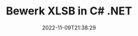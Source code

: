 ---
############################# Static ############################
layout: "auto-gen-editor"
date: 2022-11-09T21:38:29
draft: false
otherformats: doc docx docm dotx xls xlsx xlsm ppt pptx pptm mobi epub html mhtml txt xml csv pdf xps msg

############################# Head ############################
head_title: "XLSB Editor — Bewerk XLSB in C# .NET"
head_description: "Hoe bewerk je XLSB in C# .NET met een paar regels code? Gebruik API's voor het verwerken van documenten van GroupDocs om meer dan 30 bestandsindelingen te bewerken, bij te werken en op te slaan."

############################# Header ############################
title: "Bewerk XLSB in C# .NET"
description: "Effectieve en robuuste XLSB bewerking met Server-side GroupDocs.Editor voor C# .NET API's, zonder het gebruik van software zoals Microsoft of Open Office."
bg_image: "https://cms.admin.containerize.com/templates/aspose/App_Themes/V3/images/bg/header1.png"
bg_overlay: false
button:
    enable: true
    icon: "fas fa-arrow-down"
    label: "Download gratis proefversie"
    link: "https://downloads.groupdocs.com/editor/net"

############################# SubMenu ############################
submenu:
    enable: true

    left:
        img_alt: "GroupDocs.Editor for .NET"
        image: "https://cms.admin.containerize.com/templates/groupdocs/images/product-logos/90x90-noborder/groupdocs-editor-net.png"
        product: "GroupDocs.Editor"
        platform: ".NET"

    middle:
        button:

            # button loop
            - link: "https://apireference.groupdocs.com/editor/net"
              text: "API-referentie"

            # button loop
            - link: "https://github.com/groupdocs-editor"
              text: "Codevoorbeelden"

            # button loop
            - link: "https://products.groupdocs.app/editor/family"
              text: "Live demo's"

            # button loop
            - link: "https://purchase.groupdocs.com/pricing/editor/net"
              text: "Prijzen"

    right:
        link_download: "https://downloads.groupdocs.com/editor"
        link_learn: "https://docs.groupdocs.com/editor/net"
        link_buy: "https://purchase.groupdocs.com"

############################# About ############################
about:
    enable: true
    title: "Over GroupDocs.Editor for .NET API"
    content: |
        [GroupDocs.Editor for .NET](/nl/editor/net/) API is de juiste keuze om Microsoft Word, Excel, PowerPoint, Open Office-documenten en -presentaties te bewerken. GroupDocs.Editor is een standalone API die geschikt is voor server-side en back-end systemen waar hoge prestaties vereist zijn. Het is niet afhankelijk van software zoals Microsoft of Open Office.

############################# Steps ############################
steps:
    enable: true
    title_left: "Stappen om XLSB te bewerken in C#"
    content_left: |
        [GroupDocs.Editor for .NET](/nl/editor/net/) biedt ontwikkelaars een gemakkelijke en duidelijke manier om de XLSB-bestanden te bewerken met een paar regels code.
        * Maak een instantie van de klasse 'Editor' met verplicht bestandspad of -stream en optionele klasse 'SpreadsheetLoadOptions' en laad het bestand XLSB
        * Maak en stel de klasse-instantie `SpreadsheetEditOptions` in voor de bestandsindeling XLSB
        * Roep de `Editor.Edit()` methode aan en verkrijg een XLSB document in HTML-formaat dat gemakkelijk kan worden bewerkt met elke WYSIWYG-editor.
        * Roep de `Editor.Save()`-methode aan en sla het bewerkte XLSB-bestand op met de klasse `SpreadsheetSaveOptions`

        
    title_right: "systeem vereisten"
    content_right: |
        Een eenvoudige documentbewerking met GroupDocs.Editor for .NET API's kan worden gedaan door een paar eenvoudige stappen te implementeren. Onze API's worden ondersteund op alle belangrijke platforms en besturingssystemen. Voordat u de onderstaande code uitvoert, moet u ervoor zorgen dat de volgende vereisten op uw systeem zijn geïnstalleerd.

        * Besturingssystemen: Microsoft Windows, Linux, MacOS
        * Ontwikkelomgevingen: Microsoft Visual Studio, Xamarin, MonoDevelop
        * Kaders: .NET Framework, .NET Standard, .NET Core, Mono
        * Download de nieuwste versie van GroupDocs.Editor for .NET gedownload van [NuGet](https://www.nuget.org/packages/groupdocs.editor)
        
    code: |        
        ```csharp
        // Load the XLSB file into Editor with the optional SpreadsheetLoadOptions
        Editor editor = new Editor("source.xlsb", delegate { return new SpreadsheetLoadOptions(); });

        // Create and adjust the edit options
        SpreadsheetEditOptions editOptions = new SpreadsheetEditOptions();
        editOptions.WorksheetIndex = 1;//select a tab (worksheet) to edit

        // Open input XLSB document for edit — obtain an intermediate document, that can be edited
        EditableDocument beforeEdit = editor.Edit(editOptions);

        // Grab XLSB document content and associated resources from editable document
        string content = beforeEdit.GetContent();

        // Send the content to WYSIWYG-editor, edit it there, and send edited content back to the server-side
        // This step simulates a such operation
        string updatedContent = content.Replace("Cell Text", "Edited Cell Text");

        // Grab edited content and resources from WYSIWYG-editor and create a new EditableDocument instance from it
        EditableDocument afterEdit = EditableDocument.FromMarkup(updatedContent, null);

        // Create a save options and select a desired output format
        SpreadsheetSaveOptions saveOptions = new SpreadsheetSaveOptions(Formats.SpreadsheetFormats.Xlsb);

        // Save edited XLSB document to the file
        editor.Save(afterEdit, "edited.xlsb", saveOptions);
        ```
        
############################# Demos ############################
demos:
    enable: true
    title: "XLSB Editor Live demo's"
    content: |
        Bewerk XLSB nu direct door naar de website [GroupDocs.Editor Live Demos](https://products.groupdocs.app/editor/family) te gaan.
        De live demo heeft de volgende voordelen:
        
############################# More Formats ############################
more_formats:
    enable: true
    title: "Andere ondersteunde editors"
    content: |
        U kunt ook andere bestandsindelingen bewerken. Zie de volledige lijst hieronder.


############################# Back to top ###############################
back_to_top:
    enable: true
---
